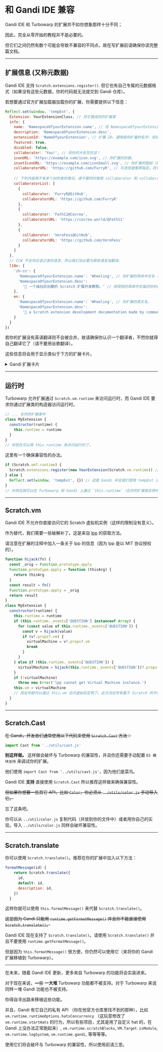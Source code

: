 # 和 Gandi IDE 兼容

Gandi IDE 和 Turbowarp 的扩展并不如你想象那样十分不同；

因此，完全从零开始的教程并不是必要的。

但它们之间仍然有数个可能会导致不兼容的不同点，故在写扩展前请确保你读完整篇文档。

---

## 扩展信息 (又称元数据)

Gandi IDE 支持 `Scratch.extensions.register()`. 但它也有自己专属的元数据格式（如果没有这些元数据，你的代码就无法提交到 Gandi 仓库）。

若想要通过官方扩展加载器加载你的扩展，你需要提供以下信息：

```js
Reflect.set(window, 'tempExt', {
  Extension: YourExtensionClass, // 将它换成你的扩展类
  info: {
    name: 'NamespaceOfyourExtension.name', // 将 NamespaceOfyourExtension 换成你扩展的命名空间（通常是你扩展的名字，比如 lpp）。
    description: 'NamespaceOfyourExtension.desc',
    extensionId: 'NameOfyourExtension', // 扩展 ID。通常是你扩展的名字，但请只用字母（不要使用特殊符号或数字）。
    featured: true,
    disabled: false,
    collaborator: 'You!', // 将你的大名写在这！
    iconURL: 'https://example.com/icon.svg', // 你扩展的封面。
    insetIconURL: 'https://example.com/iconSmall.svg', // 你扩展的图标（将会在扩展积木的左侧显示）。
    collaboratorURL: 'https://github.com/FurryR', // 可选但是推荐指定。将它换成你的个人主页或博客网址。

    // 下列内容用于有多个创作者的情况。请不要同时使用 collaborator 和 collaboratorList！
    collaboratorList: [
      {
        collaborator: 'FurryR@GitHub',
        collaboratorURL: 'https://github.com/FurryR'
      },
      {
        collaborator: 'Fath11@Cocrea',
        collaboratorURL: 'https://cocrea.world/@Fath11'
      },
      {
        collaborator: 'VeroFess@GitHub',
        collaboratorURL: 'https://github.com/VeroFess'
      }
    ]
  },
  // CCW 不支持日语之类的语言，所以我们没必要为那些语言加翻译。
  l10n: {
    'zh-cn': {
      'NamespaceOfyourExtension.name': 'Wheeling', // 你扩展的简体中文名（很不幸我们没有繁体中文和日语）。同时请不要忘记替换 NamespaceOfyourExtension。
      'NamespaceOfyourExtension.desc':
        '💫 一个由社区创建的 Scratch 扩展开发教程。' // 用简短的简体中文描述你的扩展。
    },
    en: {
      'NamespaceOfyourExtension.name': 'Wheeling', // 你扩展的英文名。
      'NamespaceOfyourExtension.desc':
        '💫 a Scratch extension development documentation made by community.' // 用简短的英语描述你的扩展。
    }
  }
})
```

若你的扩展没有英语翻译则不会被合并，故请确保你认识一个翻译者，不然你就得自己翻译它了（请不要用谷歌翻译）。

这些信息将会用于显示类似于下方的扩展卡片。

<details>
<summary>Gandi 扩展卡片</summary>

![Gandi 扩展卡片](assets/image.png)

</details>

---

## 运行时

Turbowarp 允许扩展通过 `Scratch.vm.runtime` 来访问运行时，而 Gandi IDE 要求你通过扩展类的构造器访问运行时。

```js
// ... 在你的扩展类中
class MyExtension {
  constructor(runtime) {
    this.runtime = runtime
  }
}
// 你现在可以用 this.runtime 来访问运行时了。
```

这里有一个确保兼容性的办法。

```js
if (Scratch.vm?.runtime) {
  Scratch.extensions.register(new YourExtension(Scratch.vm.runtime)) // 这是 Turbowarp 并且我们用 Scratch.extensions.register() 注册扩展。
} else {
  Reflect.set(window, 'tempExt', {}) // 这是 Gandi 并且我们使用 tempExt 注册扩展。
}
// 你现在就可以在 Turbowarp 和 Gandi 上通过 `this.runtime`（在你的扩展类实例中）访问运行时了。
```

---

## Scratch.vm

Gandi IDE 不允许你直接访问它的 Scratch 虚拟机实例（这样的限制没有意义）。

作为替代，我们需要一些破解补丁。这是来自 [lpp](github.com/FurryR/lpp-scratch) 的获取方法。

请注意在扩展的注释中加入一条关于 lpp 的信息（因为 lpp 是以 MIT 协议授权的）。

```js
function hijack(fn) {
  const _orig = Function.prototype.apply
  Function.prototype.apply = function (thisArg) {
    return thisArg
  }
  const result = fn()
  Function.prototype.apply = _orig
  return result
}
class MyExtension {
  constructor(runtime) {
    this.runtime = runtime
    if (this.runtime._events['QUESTION'] instanceof Array) {
      for (const value of this.runtime._events['QUESTION']) {
        const v = hijack(value)
        if (v?.props?.vm) {
          virtualMachine = v?.props?.vm
          break
        }
      }
    } else if (this.runtime._events['QUESTION']) {
      virtualMachine = hijack(this.runtime._events['QUESTION'])?.props?.vm
    }
    if (!virtualMachine)
      throw new Error('lpp cannot get Virtual Machine instance.')
    this.vm = virtualMachine
    // 现在你就可以通过 this.vm 访问虚拟机实例了。此方法在所有基于 Scratch 的平台（包括 Scratch 自己）上有效。
  }
}
```

---

## Scratch.Cast

~~在 Gandi，开发者们通常使用以下代码来使用 `Scratch.Cast` 方法：~~

```js
import Cast from '../utils/cast.js'
```

**别这样做。** 这样做会破坏与 Turbowarp 的兼容性，并且你还需要手动配置 `ES 模块支持` 来调试你的扩展。

他们使用 `import Cast from '../utils/cast.js'`，因为他们是菜鸟。

Gandi IDE **支持** 直接使用 `Scratch.Cast` 所以推荐这样做来确保兼容性。

~~但如果你想要一些其它 API，比如 `Color`，你必须从 `../utils/color.js` 手动导入它。~~

忘了这条吧。

你可以从 `../util/color.js` 复制代码（并放到你的文件中）或者用你自己的实现。导入 `../utils/color.js` 同样会破坏兼容性。

---

## Scratch.translate

你可以使用 `Scratch.translate()`。推荐在你的扩展中加入以下方法：

```js
formatMessage(id) {
    return Scratch.translate({
      id,
      default: id,
      description: id,
    })
  }
```

这样你就可以使用 `this.formatMessage()` 来代替 `Scratch.translate()`。

~~这是因为 Gandi 只能用 `runtime.getFormatMessage()` 并且你不能直接使用 `Scratch.translate()`。~~

Gandi IDE 现在支持了 `Scratch.translate()`。请使用 `Scratch.translate()` 并且不要使用 `runtime.getFormatMessage()`。

但是因为 `this.formatMessage()` 很方便，你仍然可以使用它（来将你的 Gandi 扩展移植到 Turbowarp）。

---

在未来，随着 Gandi IDE 更新，更多来自 Turbowarp 的功能将会实装进来。

对于现在来说，~~一些~~ **一大堆** Turbowarp 功能都不被支持。对于 Turbowarp 来说同样一堆 Gandi 功能也不被支持。

你得自寻出路来移植这些功能。

并且，Gandi 有它自己的私有 API （你在他官方仓库里找不到的那种），比如 `vm.runtime.runtimeOptions.hatsConcurrency` （这玩意修改了 `vm.runtime.startHats` 的行为，所以有些项目，尤其是用了自定义 hat 的，在 Gandi 上没办法正常跑起来）, `vm.runtime.scratchBlocks`, `VM.Target.isModule`, `vm.runtime.logSystem`, `vm.runtime.gandi`, 等等等等。

使用它们将会破坏与 Turbowarp 的兼容性，所以使用前请三思。
